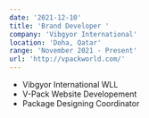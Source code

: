 ```yaml
---
date: '2021-12-10'
title: 'Brand Developer '
company: 'Vibgyor International'
location: 'Doha, Qatar'
range: 'November 2021 - Present'
url: 'http://vpackworld.com/'
---
```


- Vibgyor International WLL
- V-Pack Website Developement
- Package Designing Coordinator